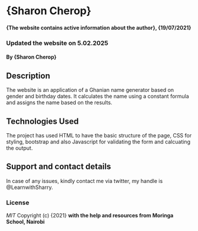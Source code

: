 # {Sharon Cherop}
#### {The website contains active information about the author}, {19/07/2021}
### Updated the website on 5.02.2025
#### By **{Sharon Cherop}**
## Description
The website is an application of a Ghanian name generator based on gender and birthday dates. It calculates the name using a constant formula and assigns the name based on the results. 
## Technologies Used
The project has used HTML to have the basic structure of the page, CSS for styling, bootstrap and also Javascript for validating the form and calcuating the output. 
## Support and contact details
In case of any issues, kindly contact me via twitter, my handle is @LearnwithSharry. 
### License
*MIT*
Copyright (c) {2021} **with the help and resources from Moringa School, Nairobi**
  